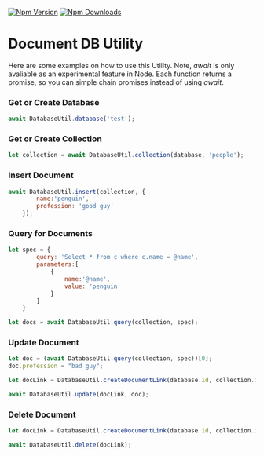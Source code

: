 [![Npm Version](https://img.shields.io/npm/v/documentdb-util.svg?style=flat)](https://www.npmjs.com/package/documentdb-util)
[![Npm Downloads](https://img.shields.io/npm/dm/documentdb-util.svg?style=flat)](https://www.npmjs.com/package/documentdb-util)

# Document DB Utility
Here are some examples on how to use this Utility. Note, *await* is only avaliable as an experimental feature in Node. Each function returns a promise, so you can simple chain promises instead of using *await*.

### Get or Create Database

```javascript
await DatabaseUtil.database('test');
```

### Get or Create Collection

```javascript
let collection = await DatabaseUtil.collection(database, 'people');
```

### Insert Document

```javascript
await DatabaseUtil.insert(collection, {
        name:'penguin',
        profession: 'good guy'
    });
```

### Query for Documents

```javascript
let spec = {
        query: 'Select * from c where c.name = @name',
        parameters:[
            {
                name:'@name',
                value: 'penguin'
            }
        ]
    }

let docs = await DatabaseUtil.query(collection, spec);
```

### Update Document

```javascript
let doc = (await DatabaseUtil.query(collection, spec))[0];
doc.profession = "bad guy";

let docLink = DatabaseUtil.createDocumentLink(database.id, collection.id, doc.id);

await DatabaseUtil.update(docLink, doc);
```

### Delete Document
```javascript
let docLink = DatabaseUtil.createDocumentLink(database.id, collection.id, doc.id);

await DatabaseUtil.delete(docLink);
```
